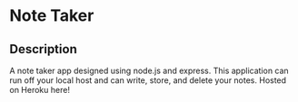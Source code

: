 # Note Taker

## Description 
A note taker app designed using node.js and express. This application can run off your local host and can write, store, and delete your notes. Hosted on Heroku here!  


